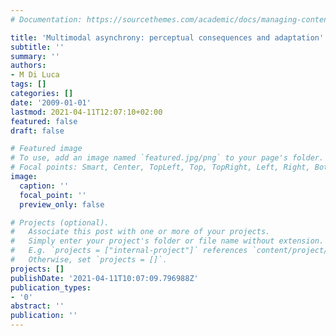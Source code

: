 ```yaml
---
# Documentation: https://sourcethemes.com/academic/docs/managing-content/

title: 'Multimodal asynchrony: perceptual consequences and adaptation'
subtitle: ''
summary: ''
authors:
- M Di Luca
tags: []
categories: []
date: '2009-01-01'
lastmod: 2021-04-11T12:07:10+02:00
featured: false
draft: false

# Featured image
# To use, add an image named `featured.jpg/png` to your page's folder.
# Focal points: Smart, Center, TopLeft, Top, TopRight, Left, Right, BottomLeft, Bottom, BottomRight.
image:
  caption: ''
  focal_point: ''
  preview_only: false

# Projects (optional).
#   Associate this post with one or more of your projects.
#   Simply enter your project's folder or file name without extension.
#   E.g. `projects = ["internal-project"]` references `content/project/deep-learning/index.md`.
#   Otherwise, set `projects = []`.
projects: []
publishDate: '2021-04-11T10:07:09.796988Z'
publication_types:
- '0'
abstract: ''
publication: ''
---
```

